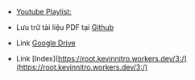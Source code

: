 - [Youtube Playlist:](https://www.youtube.com/playlist?list=PLBeCWDHju6yDfgga0spxqetvSUyAqajSE)

- Lưu trữ tài liệu PDF tại [Github](https://github.com/KevinNitroG/Public-Archive-Files/tree/My-Study-Documents/L%E1%BB%9Bp%2012/L%C3%BD%20th%E1%BA%A7y%20Sang)

- Link [Google Drive](https://drive.google.com/drive/u/0/folders/1Qqs1U3VSP0dY94Z-JlpVL4JEztAyrwv_)

- Link [Index](https://root.kevinnitro.workers.dev/3:/](https://root.kevinnitro.workers.dev/3:/)
